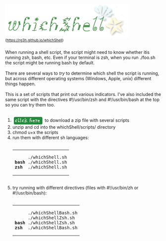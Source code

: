 <img src="./assets/images/whichShellLogo.png" alt="which shell">
<sup>(<a href="https://rg3h.github.io/whichShell">https://rg3h.github.io/whichShell</a>)</sup>
<br><br>
When running a shell script, the script might need to know whether itis running zsh, bash, etc.
Even if your terminal is zsh, when you run ./foo.sh the script might be running bash by default.<br>
<br>
There are several ways to <i>try</i> to determine which shell the script is running, but across different operating systems (Windows, Apple, unix) different things happen.<br>
<br>
This is a set of scripts that print out various indicators. I've also included the same script with
the directives #!/usr/bin/zsh and #!/usr/bin/bash  at the top so you can try them too.
<br><br>
<ol>
<li>&nbsp;<a href="https://github.com/rg3h/whichShell/raw/main/whichShell.zip"><img src="./assets/images/clickHereButton.png" alt="click here to download the scripts" valign="middle"/></a>&nbsp;&nbsp;to download a zip file with several scripts</li>
  <li>unzip and cd into the whichShell/scripts/ directory</li>
  <li>chmod u+x the scripts</li>
  <li>run them with different sh languages:
    <br><br>
    <table><tr><td><pre>
     ./whichShell.sh
<b>bash</b> ./whichShell.sh
<b>zsh</b>  ./whichShell.sh</pre>
    </td></tr></table>
  </li>
  <br>
  <li>try running with different directives (files with #!/usr/bin/zh or #!/usr/bin/bash):
    <br><br>
    <table><tr><td><pre>
     ./whichShellBash.sh
     ./whichShellZsh.sh
<b>bash</b> ./whichShellZsh.sh
<b>zsh</b>  ./whichShellBash.sh</pre>
    </td></tr></table>
  </li>
</ol>
<br>
